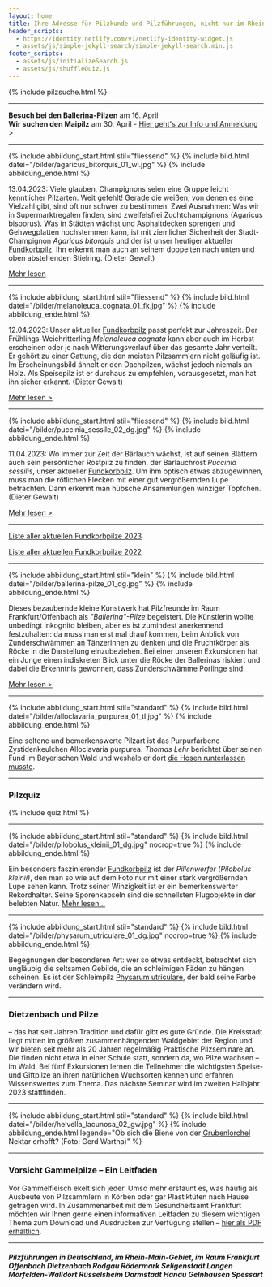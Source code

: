 ```yaml
---
layout: home
title: Ihre Adresse für Pilzkunde und Pilzführungen, nicht nur im Rhein-Main-Gebiet
header_scripts:
  - https://identity.netlify.com/v1/netlify-identity-widget.js
  - assets/js/simple-jekyll-search/simple-jekyll-search.min.js
footer_scripts:
  - assets/js/initializeSearch.js
  - assets/js/shuffleQuiz.js
---
```

{% include pilzsuche.html %}

- - -

**Besuch bei den Ballerina-Pilzen** am 16. April\
**Wir suchen den Maipilz** am 30. April - [Hier geht's zur Info und Anmeldung >](/termine) 

- - -

{% include abbildung_start.html stil="fliessend" %}
{% include bild.html datei="/bilder/agaricus_bitorquis_01_wi.jpg" %}
{% include abbildung_ende.html %}

13.04.2023: Viele glauben, Champignons seien eine Gruppe leicht kenntlicher Pilzarten. Weit gefehlt! Gerade die weißen, von denen es eine Vielzahl gibt, sind oft nur schwer zu bestimmen. Zwei Ausnahmen: Was wir in Supermarktregalen finden, sind zweifelsfrei Zuchtchampignons (Agaricus bisporus). Was in Städten wächst und Asphaltdecken sprengen und Gehwegplatten hochstemmen kann, ist mit ziemlicher Sicherheit der Stadt-Champignon *Agaricus bitorquis* und der ist unser heutiger aktueller [Fundkorbpilz](AA "Glossar-"). Ihn erkennt man auch an seinem doppelten nach unten und oben abstehenden Stielring. (Dieter Gewalt)

[Mehr lesen](/pilze/agaricus-bitorquis-stadt-champignon) 

 <div style="clear:  both"></div>

- - -

{% include abbildung_start.html stil="fliessend" %}
{% include bild.html datei="/bilder/melanoleuca_cognata_01_fk.jpg" %}
{% include abbildung_ende.html %}

12.04.2023: Unser aktueller [Fundkorbpilz](AA "Glossar-") passt perfekt zur Jahreszeit. Der Frühlings-Weichritterling *Melanoleuca cognata* kann aber auch im Herbst erscheinen oder je nach Witterungsverlauf über das gesamte Jahr verteilt. Er gehört zu einer Gattung, die den meisten Pilzsammlern nicht geläufig ist. Im Erscheinungsbild ähnelt er den Dachpilzen, wächst jedoch niemals an Holz. Als Speisepilz ist er durchaus zu empfehlen, vorausgesetzt, man hat ihn sicher erkannt. (Dieter Gewalt)

[Mehr lesen >](/pilze/melanoleuca-cognata-frühlings-weichritterling)

<div style="clear:  both"></div>

- - -

{% include abbildung_start.html stil="fliessend" %}
{% include bild.html datei="/bilder/puccinia_sessile_02_dg.jpg" %}
{% include abbildung_ende.html %}

11.04.2023: Wo immer zur Zeit der Bärlauch wächst, ist auf seinen Blättern auch sein persönlicher Rostpilz zu finden, der Bärlauchrost *Puccinia sessilis*, unser aktueller [Fundkorbpilz](AA "Glossar-"). Um ihm optisch etwas abzugewinnen, muss man die rötlichen Flecken mit einer gut vergrößernden Lupe betrachten. Dann erkennt man hübsche Ansammlungen winziger Töpfchen. (Dieter Gewalt) 

[Mehr lesen >](/pilze/puccinia-sessilis-bärlauchrost)

<div style="clear:  both"></div>

- - -

[Liste aller aktuellen Fundkorbpilze 2023](/artikel/liste-aller-aktuellen-fundkorbpilze-2023.html)

[Liste aller aktuellen Fundkorbpilze 2022](/artikel/liste-aller-aktuellen-fundkorbpilze-2022.html)

- - -

{% include abbildung_start.html stil="klein" %}
{% include bild.html datei="/bilder/ballerina-pilze_01_dg.jpg" %}
{% include abbildung_ende.html %}

Dieses bezaubernde kleine Kunstwerk hat Pilzfreunde im Raum Frankfurt/Offenbach als *"Ballerina"-Pilze* begeistert. Die Künstlerin wollte unbedingt inkognito bleiben, aber es ist zumindest anerkennend festzuhalten: da muss man erst mal drauf kommen, beim Anblick von Zunderschwämmen an Tänzerinnen zu denken und die Fruchtkörper als Röcke in die Darstellung einzubeziehen. Bei einer unseren Exkursionen hat ein Junge einen indiskreten Blick unter die Röcke der Ballerinas riskiert und dabei die Erkenntnis gewonnen, dass Zunderschwämme Porlinge sind.

[Mehr lesen >](/artikel/besuch-bei-den-ballerina-pilzen.html)

- - -

{% include abbildung_start.html stil="standard" %}
{% include bild.html datei="/bilder/alloclavaria_purpurea_01_tl.jpg" %}
{% include abbildung_ende.html %}

Eine seltene und bemerkenswerte Pilzart ist das Purpurfarbene Zystidenkeulchen Alloclavaria purpurea. *Thomas Lehr* berichtet über seinen Fund im Bayerischen Wald und weshalb er dort [die Hosen runterlassen musste](/pilze/alloclavaria-purpurea-purpurfarbenes-zystidenkeulchen).

- - -

### Pilzquiz

{% include quiz.html %}

- - -

{% include abbildung_start.html stil="standard" %}
{% include bild.html datei="/bilder/pilobolus_kleinii_01_dg.jpg" nocrop=true %}
{% include abbildung_ende.html %}

Ein besonders faszinierender [Fundkorbpilz](AA "Glossar-") ist der *Pillenwerfer (Pilobolus kleinii)*, den man so wie auf dem Foto nur mit einer stark vergrößernden Lupe sehen kann. Trotz seiner Winzigkeit ist er ein bemerkenswerter Rekordhalter. Seine Sporenkapseln sind die schnellsten Flugobjekte in der belebten Natur. [Mehr lesen...](/pilze/pilobolus-kleinii-pillenwerfer)

- - -

{% include abbildung_start.html stil="standard" %}
{% include bild.html datei="/bilder/physarum_utriculare_01_dg.jpg" nocrop=true %}
{% include abbildung_ende.html %}

Begegnungen der besonderen Art: wer so etwas entdeckt, betrachtet sich ungläubig die seltsamen Gebilde, die an schleimigen Fäden zu hängen scheinen. Es ist der Schleimpilz [Physarum utriculare](/pilze/physarum-utriculare-fadenfruchtschleimpilz), der bald seine Farbe verändern wird.

- - -

### Dietzenbach und Pilze

– das hat seit Jahren Tradition und dafür gibt es gute Gründe. Die Kreisstadt liegt mitten im größten zusammenhängenden Waldgebiet der Region und wir bieten seit mehr als 20 Jahren regelmäßig Praktische Pilzseminare an. Die finden nicht etwa in einer Schule statt, sondern da, wo Pilze wachsen – im Wald. Bei fünf Exkursionen lernen die Teilnehmer die wichtigsten Speise- und Giftpilze an ihren natürlichen Wuchsorten kennen und erfahren Wissenswertes zum Thema. Das nächste Seminar wird im zweiten Halbjahr 2023 stattfinden.

- - -

{% include abbildung_start.html stil="standard" %}
{% include bild.html datei="/bilder/helvella_lacunosa_02_gw.jpg" %}
{% include abbildung_ende.html legende="Ob sich die Biene von der <a href='/pilze/helvella-lacunosa-grubenlorchel'>Grubenlorchel</a> Nektar erhofft?  (Foto: Gerd Wartha)" %}

- - -

### Vorsicht Gammelpilze – Ein Leitfaden

Vor Gammelfleisch ekelt sich jeder. Umso mehr erstaunt es, was häufig als Ausbeute von Pilzsammlern in Körben oder gar Plastiktüten nach Hause getragen wird. In Zusammenarbeit mit dem Gesundheitsamt Frankfurt möchten wir Ihnen gerne einen informativen Leitfaden zu diesem wichtigen Thema zum Download und Ausdrucken zur Verfügung stellen – [hier als PDF erhältlich](/assets/docs/Fundkorb.de-Gammelpilze.pdf).

- - -

##### Pilzführungen in Deutschland, im Rhein-Main-Gebiet, im Raum Frankfurt Offenbach Dietzenbach Rodgau Rödermark Seligenstadt Langen Mörfelden-Walldort Rüsselsheim Darmstadt Hanau Gelnhausen Spessart